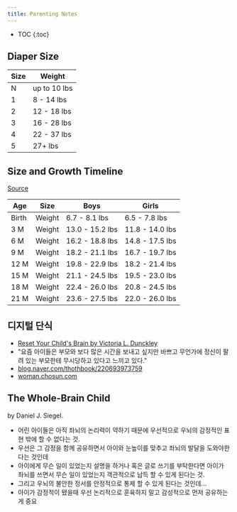 ```yaml
---
title: Parenting Notes
---
```


* TOC
{:toc}

Diaper Size
-----

Size | Weight
--- | ---
N | up to 10 lbs
1 | 8 - 14 lbs
2 | 12 - 18 lbs
3 | 16 - 28 lbs
4 | 22 - 37 lbs
5 | 27+ lbs


Size and Growth Timeline
-----
[Source](https://www.babycenter.com/0_your-childs-size-and-growth-timeline_10357633.bc)

| Age 	| Size 	| Boys 	| Girls
| --- | --- | --- | ---
| Birth 	| Weight 	| 6.7 - 8.1 lbs 		| 6.5 - 7.8 lbs
| 3 M	| Weight	| 13.0 - 15.2 lbs		| 11.8 - 14.0 lbs
| 6 M	| Weight	| 16.2 - 18.8 lbs		| 14.8 - 17.5 lbs
| 9 M	| Weight	| 18.2 - 21.1 lbs		| 16.7 - 19.7 lbs
| 12 M	| Weight	| 19.8 - 22.9 lbs 		| 18.2 - 21.4 lbs
| 15 M	| Weight	| 21.1 - 24.5 lbs		| 19.5 - 23.0 lbs
| 18 M	| Weight	| 22.4 - 26.0 lbs		| 20.8 - 24.5 lbs
| 21 M	| Weight	| 23.6 - 27.5 lbs		| 22.0 - 26.0 lbs

디지털 단식
-----
* [Reset Your Child's Brain by Victoria L. Dunckley](https://smile.amazon.com/dp/B01056HO2A)
* "요즘 아이들은 부모와 보다 많은 시간을 보내고 싶지만 바쁘고 무언가에 정신이 팔려 있는 부모한테 무시당하고 있다고 느끼고 있다."
* [blog.naver.com/thothbook/220693973759](http://blog.naver.com/thothbook/220693973759)
* [woman.chosun.com](http://woman.chosun.com/client/news/viw.asp?nNewsNumb=20160658581)

The Whole-Brain Child
-----
by Daniel J. Siegel.
* 어린 아이들은 아직 좌뇌의 논리력이 약하기 때문에 우선적으로 우뇌의 감정적인 표현 밖에 할 수 없다는 것. 
* 우선은 그 감정을 함께 공유하면서 아이와 눈높이를 맞추고 좌뇌의 발달을 도와야한다는 것인데 
* 아이에게 무슨 일이 있었는지 설명을 하거나 혹은 글로 쓰기를 부탁한다면 아이가 좌뇌를 쓰면서 무슨 일이 있었는지 객관적으로 납득 할 수 있게 된다는 것. 
* 그리고 우뇌의 불안한 정서를 안정적으로 통제 할 수 있게 된다는 것인데... 
* 아이가 감정적이 됐을때 우선 논리적으로 훈육하지 말고 감성적으로 먼저 공유하는게 중요
